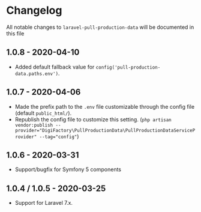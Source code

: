 # Changelog

All notable changes to `laravel-pull-production-data` will be documented in this file

## 1.0.8 - 2020-04-10
- Added default fallback value for `config('pull-production-data.paths.env')`.

## 1.0.7 - 2020-04-06

- Made the prefix path to the `.env` file customizable through the config file (default `public_html/`). 
- Republish the config file to customize this setting. (`php artisan vendor:publish --provider="DigiFactory\PullProductionData\PullProductionDataServiceProvider" --tag="config"`)

## 1.0.6 - 2020-03-31

- Support/bugfix for Symfony 5 components

## 1.0.4 / 1.0.5 - 2020-03-25

- Support for Laravel 7.x.
